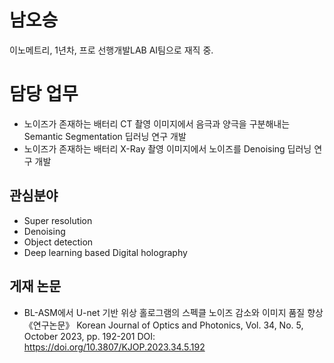 # 남오승

이노메트리, 1년차, 프로
선행개발LAB AI팀으로 재직 중.

# 담당 업무

- 노이즈가 존재하는 배터리 CT 촬영 이미지에서 음극과 양극을 구분해내는 Semantic Segmentation 딥러닝 연구 개발
- 노이즈가 존재하는 배터리 X-Ray 촬영 이미지에서 노이즈를 Denoising 딥러닝 연구 개발

## 관심분야

- Super resolution 
- Denoising 
- Object detection 
- Deep learning based Digital holography 
 
## 게재 논문
- BL-ASM에서 U-net 기반 위상 홀로그램의 스펙클 노이즈 감소와 이미지 품질 향상
《연구논문》 Korean Journal of Optics and Photonics, Vol. 34, No. 5, October 2023, pp. 192-201 
DOI: https://doi.org/10.3807/KJOP.2023.34.5.192
 
